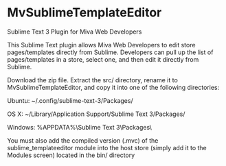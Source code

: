 # MvSublimeTemplateEditor
Sublime Text 3 Plugin for Miva Web Developers

This Sublime Text plugin allows Miva Web Developers to edit store pages/templates directly from Sublime.  Developers can pull up the list of pages/templates in a store, select one, and then edit it directly from Sublime.

Download the zip file. Extract the src/ directory, rename it to MvSublimeTemplateEditor, and copy it into one of the following directories:

Ubuntu: ~/.config/sublime-text-3/Packages/

OS X: ~/Library/Application Support/Sublime Text 3/Packages/

Windows: %APPDATA%\Sublime Text 3\Packages\

You must also add the compiled version (.mvc) of the sublime_templateeditor module into the host store (simply add it to the Modules screen) located in the bin/ directory
